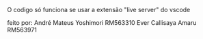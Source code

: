 O codigo só funciona se usar a extensão "live server" do vscode

feito por:
André Mateus Yoshimori	RM563310
Ever Callisaya Amaru RM563971
